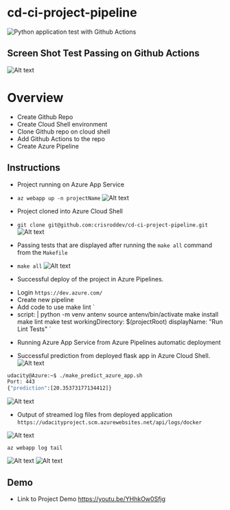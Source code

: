 # cd-ci-project-pipeline
![Python application test with Github Actions](https://github.com/crisroddev/cd-ci-project-pipeline/workflows/Python%20application%20test%20with%20Github%20Actions/badge.svg)

## Screen Shot Test Passing on Github Actions
![Alt text](screenshots/github-actions-test-passed.png?raw=true "Github Actions Test Passed")

# Overview

- Create Github Repo
- Create Cloud Shell environment
- Clone Github repo on cloud shell
- Add Github Actions to the repo
- Create Azure Pipeline

## Instructions

* Project running on Azure App Service
- `az webapp up -n projectName`
![Alt text](screenshots/app-services.png?raw=true "AppServices")

* Project cloned into Azure Cloud Shell
- `git clone git@github.com:crisroddev/cd-ci-project-pipeline.git`
![Alt text](screenshots/clone-repo-cloud-shell.png?raw=true "Clone Repo")

* Passing tests that are displayed after running the `make all` command from the `Makefile`
- `make all`
![Alt text](screenshots/make-all-tests-passed.png?raw=true "Make All")

* Successful deploy of the project in Azure Pipelines.
- Login `https://dev.azure.com/`
- Create new pipeline
- Add code to use make lint
`
- script: |
        python -m venv antenv
        source antenv/bin/activate
        make install
        make lint
        make test
      workingDirectory: $(projectRoot)
      displayName: "Run Lint Tests"
`

* Running Azure App Service from Azure Pipelines automatic deployment


* Successful prediction from deployed flask app in Azure Cloud Shell.
![Alt text](screenshots/azure-pipelines.png?raw=true "Azure Pipelines")

```bash
udacity@Azure:~$ ./make_predict_azure_app.sh
Port: 443
{"prediction":[20.35373177134412]}
```
![Alt text](screenshots/make-predictions.png?raw=true "Prediction")

* Output of streamed log files from deployed application
`https://udacityproject.scm.azurewebsites.net/api/logs/docker`

![Alt text](screenshots/log-files.png?raw=true "Logs1")

`az webapp log tail`

![Alt text](screenshots/log-files-2.png?raw=true "Logs2")
![Alt text](screenshots/log-files-3.png?raw=true "Logs3")

## Demo 
* Link to Project Demo
https://youtu.be/YHhkOw0Sfjg


